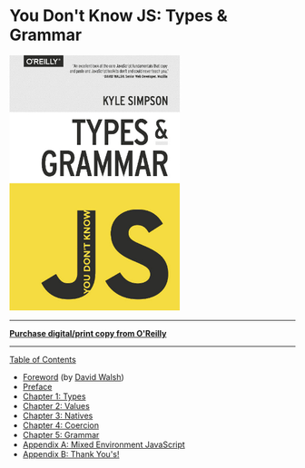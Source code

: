 # You Don't Know JS: Types & Grammar

<img src="cover.jpg" width="300">

---

**[Purchase digital/print copy from O'Reilly](http://shop.oreilly.com/product/0636920033745.do)**

---

[Table of Contents](toc.md)

- [Foreword](foreword.md) (by [David Walsh](http://davidwalsh.name))
- [Preface](../preface.md)
- [Chapter 1: Types](ch1.md)
- [Chapter 2: Values](ch2.md)
- [Chapter 3: Natives](ch3.md)
- [Chapter 4: Coercion](ch4.md)
- [Chapter 5: Grammar](ch5.md)
- [Appendix A: Mixed Environment JavaScript](apA.md)
- [Appendix B: Thank You's!](apB.md)
